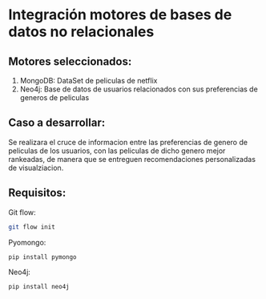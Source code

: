 # Integración motores de bases de datos no relacionales

## Motores seleccionados:

1. MongoDB: DataSet de peliculas de netflix
2. Neo4j: Base de datos de usuarios relacionados con sus preferencias de generos de peliculas

## Caso a desarrollar:

Se realizara el cruce de informacion entre las preferencias de genero de peliculas de los usuarios, con las peliculas de dicho genero mejor rankeadas, de manera que se entreguen recomendaciones personalizadas de visualziacion. 

## Requisitos:

Git flow:

```bash
git flow init
```

Pyomongo:

```bash
pip install pymongo
```
Neo4j:
```bash
pip install neo4j
```

